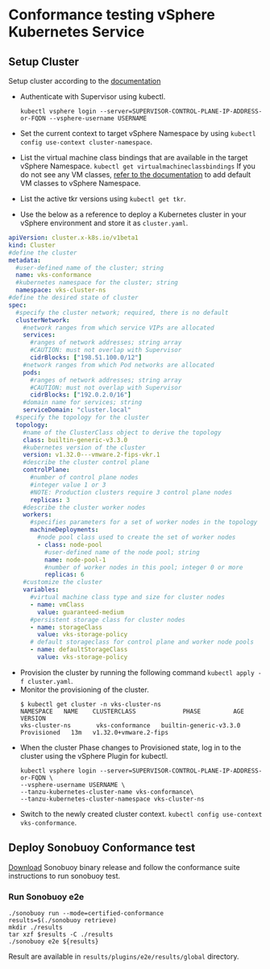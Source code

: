 # Conformance testing vSphere Kubernetes Service

## Setup Cluster

Setup cluster according to the [documentation](https://docs.vmware.com/en/VMware-vSphere/8.0/vsphere-with-tanzu-tkg/GUID-918803BD-123E-43A5-9843-250F3E20E6F2.html)

* Authenticate with Supervisor using kubectl.
    ``` shell
    kubectl vsphere login --server=SUPERVISOR-CONTROL-PLANE-IP-ADDRESS-or-FQDN --vsphere-username USERNAME
    ```

* Set the current context to target vSphere Namespace by using
  ```kubectl config use-context cluster-namespace```.
* List the virtual machine class bindings that are available in the target vSphere Namespace.
  ```kubectl get virtualmachineclassbindings``` If you do not see any VM classes, [refer to the documentation](https://docs.vmware.com/en/VMware-vSphere/8.0/vsphere-with-tanzu-tkg/GUID-1F93941C-75CF-4522-94B4-64B96962CDAA.html#associate-vm-classes-with-the-vsphere-namespace-4) to add default VM classes to vSphere Namespace.
* List the active tkr versions using `kubectl get tkr`.
* Use the below as a reference to deploy a Kubernetes cluster in your vSphere environment and store it as `cluster.yaml`.
```yaml
apiVersion: cluster.x-k8s.io/v1beta1
kind: Cluster
#define the cluster
metadata:
  #user-defined name of the cluster; string
  name: vks-conformance
  #kubernetes namespace for the cluster; string
  namespace: vks-cluster-ns
#define the desired state of cluster
spec:
  #specify the cluster network; required, there is no default
  clusterNetwork:
    #network ranges from which service VIPs are allocated
    services:
      #ranges of network addresses; string array
      #CAUTION: must not overlap with Supervisor
      cidrBlocks: ["198.51.100.0/12"]
    #network ranges from which Pod networks are allocated
    pods:
      #ranges of network addresses; string array
      #CAUTION: must not overlap with Supervisor
      cidrBlocks: ["192.0.2.0/16"]
    #domain name for services; string
    serviceDomain: "cluster.local"
  #specify the topology for the cluster
  topology:
    #name of the ClusterClass object to derive the topology
    class: builtin-generic-v3.3.0
    #kubernetes version of the cluster 
    version: v1.32.0---vmware.2-fips-vkr.1
    #describe the cluster control plane
    controlPlane:
      #number of control plane nodes
      #integer value 1 or 3
      #NOTE: Production clusters require 3 control plane nodes
      replicas: 3
    #describe the cluster worker nodes
    workers:
      #specifies parameters for a set of worker nodes in the topology
      machineDeployments:
        #node pool class used to create the set of worker nodes
        - class: node-pool
          #user-defined name of the node pool; string
          name: node-pool-1
          #number of worker nodes in this pool; integer 0 or more
          replicas: 6
    #customize the cluster
    variables:
      #virtual machine class type and size for cluster nodes
      - name: vmClass
        value: guaranteed-medium
      #persistent storage class for cluster nodes
      - name: storageClass
        value: vks-storage-policy
      # default storageclass for control plane and worker node pools
      - name: defaultStorageClass
        value: vks-storage-policy
  ```
* Provision the cluster by running the following command
  ``kubectl apply -f cluster.yaml``.
* Monitor the provisioning of the cluster.
  ```shell
  $ kubectl get cluster -n vks-cluster-ns
  NAMESPACE   NAME    CLUSTERCLASS             PHASE         AGE   VERSION
  vks-cluster-ns       vks-conformance   builtin-generic-v3.3.0   Provisioned   13m   v1.32.0+vmware.2-fips
  ```
* When the cluster Phase changes to Provisioned state, log in to the cluster using the vSphere Plugin for kubectl.
  ```shell
  kubectl vsphere login --server=SUPERVISOR-CONTROL-PLANE-IP-ADDRESS-or-FQDN \
  --vsphere-username USERNAME \
  --tanzu-kubernetes-cluster-name vks-conformance\
  --tanzu-kubernetes-cluster-namespace vks-cluster-ns
  ```
* Switch to the newly created cluster context.
  ``kubectl config use-context vks-conformance``.


## Deploy Sonobuoy Conformance test

[Download](https://github.com/vmware-tanzu/sonobuoy)  Sonobuoy binary release and follow the conformance suite instructions to run sonobuoy test.


### Run Sonobuoy e2e
```
./sonobuoy run --mode=certified-conformance
results=$(./sonobuoy retrieve)
mkdir ./results
tar xzf $results -C ./results
./sonobuoy e2e ${results}
```
Result are available in `results/plugins/e2e/results/global` directory. 